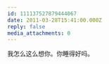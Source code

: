 ```yaml
---
id: 111137527879444067
date: 2011-03-28T15:41:00.000Z
reply: false
media_attachments: 0
---
```


我怎么这么想你。你睡得好吗。 ​​​​


